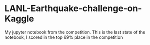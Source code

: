 # LANL-Earthquake-challenge-on-Kaggle
My jupyter notebook from the competition. This is the last state of the notebook, I scored in the top 69% place in the competition
